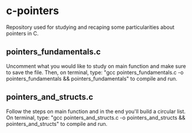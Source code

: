 # c-pointers
Repository used for studying and recaping some particularities about pointers in C.
## pointers_fundamentals.c
Uncomment what you would like to study on main function and make sure to save the file.
Then, on terminal, type:
    "gcc pointers_fundamentals.c -o pointers_fundamentals && pointers_fundamentals" to compile and run.
## pointers_and_structs.c
Follow the steps on main function and in the end you'll build a circular list.
On terminal, type:
    "gcc pointers_and_structs.c -o pointers_and_structs && pointers_and_structs" to compile and run.

